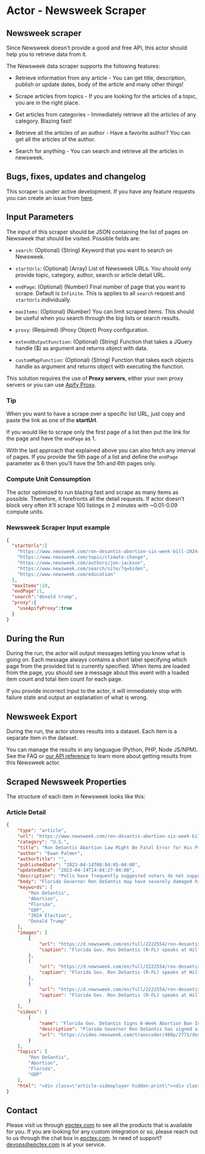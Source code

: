 # Actor - Newsweek Scraper

## Newsweek scraper

Since Newsweek doesn't provide a good and free API, this actor should help you to retrieve data from it.

The Newsweek data scraper supports the following features:

-   Retrieve information from any article - You can get title, description, publish or update dates, body of the article and many other things!

-   Scrape articles from topics - If you are looking for the articles of a topic, you are in the right place.

-   Get articles from categories - Immediately retrieve all the articles of any category. Blazing fast!

-   Retrieve all the articles of an author - Have a favorite author? You can get all the articles of the author.

-   Search for anything - You can search and retrieve all the articles in newsweek.

## Bugs, fixes, updates and changelog

This scraper is under active development. If you have any feature requests you can create an issue from [here](https://github.com/epctex/newsweek-scraper/issues).

## Input Parameters

The input of this scraper should be JSON containing the list of pages on Newsweek that should be visited. Possible fields are:

- `search`: (Optional) (String) Keyword that you want to search on Newsweek.

- `startUrls`: (Optional) (Array) List of Newsweek URLs. You should only provide topic, category, author, search or article detail URL.

- `endPage`: (Optional) (Number) Final number of page that you want to scrape. Default is `Infinite`. This is applies to all `search` request and `startUrls` individually.

- `maxItems`: (Optional) (Number) You can limit scraped items. This should be useful when you search through the big lists or search results.

- `proxy`: (Required) (Proxy Object) Proxy configuration.

- `extendOutputFunction`: (Optional) (String) Function that takes a JQuery handle ($) as argument and returns object with data.

- `customMapFunction`: (Optional) (String) Function that takes each objects handle as argument and returns object with executing the function.

This solution requires the use of **Proxy servers**, either your own proxy servers or you can use [Apify Proxy](https://www.apify.com/docs/proxy).

### Tip

When you want to have a scrape over a specific list URL, just copy and paste the link as one of the **startUrl**.

If you would like to scrape only the first page of a list then put the link for the page and have the `endPage` as 1.

With the last approach that explained above you can also fetch any interval of pages. If you provide the 5th page of a list and define the `endPage` parameter as 6 then you'll have the 5th and 6th pages only.

### Compute Unit Consumption

The actor optimized to run blazing fast and scrape as many items as possible. Therefore, it forefronts all the detail requests. If actor doesn't block very often it'll scrape 100 listings in 2 minutes with ~0.01-0.09 compute units.

### Newsweek Scraper Input example

```json
{
  "startUrls":[
    "https://www.newsweek.com/ron-desantis-abortion-six-week-bill-2024-1794367",
    "https://www.newsweek.com/topic/climate-change",
    "https://www.newsweek.com/authors/jon-jackson",
    "https://www.newsweek.com/search/site/?q=biden",
    "https://www.newsweek.com/education"
  ],
  "maxItems":10,
  "endPage":1,
  "search":"donald trump",
  "proxy":{
    "useApifyProxy":true
  }
}
```

## During the Run

During the run, the actor will output messages letting you know what is going on. Each message always contains a short label specifying which page from the provided list is currently specified.
When items are loaded from the page, you should see a message about this event with a loaded item count and total item count for each page.

If you provide incorrect input to the actor, it will immediately stop with failure state and output an explanation of what is wrong.

## Newsweek Export

During the run, the actor stores results into a dataset. Each item is a separate item in the dataset.

You can manage the results in any languague (Python, PHP, Node JS/NPM). See the FAQ or <a href="https://www.apify.com/docs/api" target="blank">our API reference</a> to learn more about getting results from this Newsweek actor.

## Scraped Newsweek Properties

The structure of each item in Newsweek looks like this:

### Article Detail

```json
{
	"type": "article",
	"url": "https://www.newsweek.com/ron-desantis-abortion-six-week-bill-2024-1794367",
	"category": "U.S.",
	"title": "Ron DeSantis Abortion Law Might Be Fatal Error for His Presidential Chances",
	"author": "Ewan Palmer",
	"authorTitle": "",
	"publishedDate": "2023-04-14T08:04:05-04:00",
	"updatedDate": "2023-04-14T14:04:27-04:00",
	"description": "Polls have frequently suggested voters do not support strict abortion bans as the Florida governor and potential 2024 hopeful signs six-week ban.",
	"body": "Florida Governor Ron DeSantis may have severely damaged his White House ambitions even before his campaign is officially launched after he signed a bill that would ban most abortions after six weeks.DeSantis, who has yet to announce he is running for president in 2024 but is strongly rumored to do so soon, signed the Heartbeat Protection Act [SB 300] late on Thursday night. It prohibits abortions once a heartbeat is detected, something that can occur after six weeks.The move to ban abortions could be seen as a risky move for DeSantis as he attempts to drum up support across the country to mount a presidential campaign.With recent polls showing former President Donald Trump extending his lead over DeSantis in a potential contest for the 2024 Republican presidential nomination, DeSantis may calculate that taking a strong anti-abortion stance will help him with the conservative wing of the party.However, that position may work against him in a general election given that polls have consistently suggested that the general public does not support strict abortions bans. In March, a University of North Florida poll of Florida voters found 75 percent of respondents either \"somewhat\" or \"strongly opposed\" a six-week ban, including 61 percent of Republican voters.\"DeSantis needs to win the Republican nomination first, before even thinking about how his six-week 'heartbeat bill' might play in the 2024 general,\" Thomas Gift, an associate professor who heads the Center on U.S. Politics at University College London, told Newsweek.\"Given the lead that Trump's amassed, proving his conservative credentials on abortion may [be] a de facto requirement to stay competitive.\"But regardless of who's coronated the Republican contender for the White House, abortion will be on the ballot again next year, and it's hard to see it not benefiting Democrats up and down the ballot.\"A Pew Research Center poll, conducted in March last year, found that 61 percent of U.S. adults believed abortion should be legal in all or most cases, while 37 percent thought abortion should be illegal in all or most cases. Other polls have found that, while abortion rights resonate strongly for Democrats, Republicans remain sharply focused on inflation, and the economy is a top issue for most voters.DeSantis signed the bill restricting abortion after the Republican supermajorities in the Florida House and Senate voted to approve SB 300.\"We are proud to support life and family in the state of Florida,\" DeSantis said in a statement while releasing a photo of him signing the bill at his desk. \"I applaud the Legislature for passing the Heartbeat Protection Act that expands pro-life protections and provides additional resources for young mothers and families.\"DeSantis, re-elected governor by a large margin last November, has spent the past few years putting himself at the center of the culture wars with his bills targeting LGBTQ+ and education policies, with abortion another topic he appears willing to show he also takes a hardline stance on.SB 300 is not an outright abortion ban and does contain some exceptions, including to save a woman's life. In the case of rape or incest, an abortion is permitted up to 15 weeks if the woman can provide documentation such as a restraining order or a police report.Democrats and abortion rights groups who condemn DeSantis for signing the six-week abortion bill note that the governor may be hindering his White House ambitions by introducing such a bill.White House Press Secretary Karine Jean-Pierre called the ban \"extreme and dangerous\" and said it \"flies in the face of fundamental freedoms and is out of step with the views of the vast majority of the people of Florida and of all the United States.\"Anna Eskamani, a Democratic member of the Florida House of Representatives, called DeSantis a \"coward\" for signing the bill late at night on Thursday.\"He just signed into law an extreme 6 week abortion ban at 10:45pm &amp; behind closed doors. He doesn't want you to know that he just banned abortion but we're going to do everything we can to make sure his extreme agenda doesn't make it to the White House,\" Eskamani tweeted.Mini Timmaraju, president of NARAL Pro-Choice America, said that DeSantis is \"stooping to new lows\" to try and win the 2024 GOP primary by signing the six-week abortion ban, which will ultimately harm him should he win the Republican presidential candidacy.\"He should have listened in November [midterms] when voters made it clear they don't support abortion bans&mdash;he can count on hearing it again when he's on the ballot next,\" Timmaraju said.The push to ban abortions after six weeks is in line with other Republican states that have taken steps to restrict the procedure after the Supreme Court voted to overturn Roe v. Wade last June. South Carolina also attempted to ban abortions after six weeks, but the decision was overruled by the Supreme Court in January.Whether SB 300 comes into effect is dependent on the legal challenges to a previous bill signed by the governor in April 2022 which prohibits abortion after 15 weeks, which is due to appear before the state Supreme Court.Despite the criticism, Mike Beltran, a Republican member of the Florida House of Representatives, suggested that the six-week abortion bill is a compromise for DeSantis.\"I favor an outright ban on abortion,\" Beltran told The New York Times. \"This is a compromise. For every person who thinks this goes too far, there are folks who feel that it doesn't go far enough.\"DeSantis' office has been contacted via email for further comment.",
	"keywords": [
		"Ron DeSantis",
		"Abortion",
		"Florida",
		"GOP",
		"2024 Election",
		"Donald Trump"
	],
	"images": [
		{
			"url": "https://d.newsweek.com/en/full/2222554/ron-desantis-abortion-law-error-campaign.jpg?w=1600&h=900&l=47&t=54&q=88&f=cc88012fa0f4224967f73dd05f39e39c",
			"caption": "Florida Gov. Ron DeSantis (R-FL) speaks at Hillsdale College on April 6, 2023 in Hillsdale, Michigan. DeSantis spoke earlier in the day at a GOP breakfast in Midland, Michigan"
		},
		{
			"url": "https://d.newsweek.com/en/full/2222554/ron-desantis-abortion-law-error-campaign.jpg?w=1600&h=1200&l=47&t=54&q=88&f=e92a4fe16c05dddf77646e1580622bcc",
			"caption": "Florida Gov. Ron DeSantis (R-FL) speaks at Hillsdale College on April 6, 2023 in Hillsdale, Michigan. DeSantis spoke earlier in the day at a GOP breakfast in Midland, Michigan"
		},
		{
			"url": "https://d.newsweek.com/en/full/2222554/ron-desantis-abortion-law-error-campaign.jpg?w=1600&h=1600&l=47&t=54&q=88&f=33f0632627b8870d6d91473b49377c86",
			"caption": "Florida Gov. Ron DeSantis (R-FL) speaks at Hillsdale College on April 6, 2023 in Hillsdale, Michigan. DeSantis spoke earlier in the day at a GOP breakfast in Midland, Michigan"
		}
	],
	"videos": [
		{
			"name": "Florida Gov. DeSantis Signs 6-Week Abortion Ban Into Law",
			"description": "Florida Governor Ron DeSantis has signed a 6-week abortion ban into law. The legislation will ban abortion at 6 weeks but will create exemptions for rape and incest up to 15 weeks of pregnancy. The Bill SB 300 dubbed the “Heartbeat Protection Act” passed in the GOP-led state House with a 70-40 vote. The law will make it a felony for doctors that “actively participate” in the procedure.",
			"url": "https://video.newsweek.com/transcoder/480p/2771/desantis-1681463391.m3u8"
		}
	],
	"topics": [
		"Ron DeSantis",
		"Abortion",
		"Florida",
		"GOP"
	],
	"html": "<div class=\"article-videoplayer hidden-print\"><div class=\"videocontent-wrapper\"><div class=\"videocontent\"><div id=\"close_fusion_jwplayer\" style=\"display:none\"></div><div class=\"tvplayer\" id=\"tvplayer\"></div></div></div></div> <script>doFir.push(function(){jQuery.extend(Drupal.settings, {\"fusion_jwplayer\":{\"preslate\":0,\"autostart\":true,\"autostart_embed\":0,\"title\":\"Florida Gov. DeSantis Signs 6-Week Abortion Ban Into Law\",\"init\":true,\"site\":\"Newsweek\",\"bg\":\"#FF0500\",\"unblocker\":\"\",\"unblocker_ad\":\"\",\"mediaid\":\"554217\",\"playlist\":\"https://d.newsweek.com/widget/play-list?nid=554217&items=3&v=11681488772\",\"mobileautoplay\":1,\"autoplay_viewable\":0,\"mobilesticky\":1,\"displaytitle\":0,\"debug\":0,\"vpaidmode\":\"insecure\",\"repeat\":0,\"allowAd\":true,\"stretching\":\"fill\",\"duration\":\"54\",\"vfile\":\"https://g.newsweek.com/sys/js/07bba1a9c30c8f01d28d980808d6b064.js?v=1681488772\",\"video_image\":\"https://d.newsweek.com/en/full/2222200/picture-video.jpg?w=400&h=225&q=50&f=3a11e058c2eddaefa9321cc562841e4a\",\"resolutionDefault\":\"480p\",\"resolutionDefaultM\":\"240p\"}});});</script> <script>doFir.push(function(){Drupal.behaviors.fusionJWPlayer.init()})</script> <div class=\"social-share flex-xs flex-wrap ai-c ar23-social-share\"><div class=\"block-title ar23-block-title\">Share</div>\n<a href=\"https://www.facebook.com/sharer/sharer.php?u=https://www.newsweek.com/ron-desantis-abortion-six-week-bill-2024-1794367\" class=\"genericon genericon-facebook-alt\" rel=\"noopener\" target=\"_blank\"><span class=\"element-invisible\">Share on Facebook</span></a>\n<a href=\"https://twitter.com/intent/tweet?text=Ron+DeSantis+abortion+law+might+be+fatal+error+for+his+presidential+chances+https://www.newsweek.com/ron-desantis-abortion-six-week-bill-2024-1794367\" class=\"genericon genericon-twitter\" rel=\"noopener\" target=\"_blank\"><span class=\"element-invisible\">Share on Twitter</span></a>\n<a href=\"https://www.linkedin.com/shareArticle?mini=true&amp;url=https%3A%2F%2Fwww.newsweek.com%2Fron-desantis-abortion-six-week-bill-2024-1794367&amp;title=Ron+DeSantis+abortion+law+might+be+fatal+error+for+his+presidential+chances\" class=\"genericon genericon-linkedin\" rel=\"noopener\" target=\"_blank\"><span class=\"element-invisible\">Share on LinkedIn</span></a><a href=\"http://reddit.com/submit?url=https://www.newsweek.com/ron-desantis-abortion-six-week-bill-2024-1794367&amp;title=Ron+DeSantis+abortion+law+might+be+fatal+error+for+his+presidential+chances\" class=\"genericon genericon-reddit\" rel=\"noopener\" target=\"_blank\"><span class=\"element-invisible\">Share on Reddit</span></a><a class=\"genericon genericon-flipboard\" data-flip-widget=\"shareflip\" href=\"https://flipboard.com\" rel=\"nofollow noopener\"><span class=\"element-invisible\">Share on Flipboard</span></a>"
}
```

## Contact
Please visit us through [epctex.com](https://epctex.com) to see all the products that is available for you. If you are looking for any custom integration or so, please reach out to us through the chat box in [epctex.com](https://epctex.com). In need of support? [devops@epctex.com](mailto:devops@epctex.com) is at your service.
